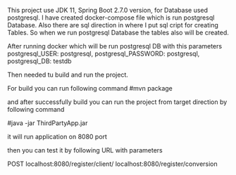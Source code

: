This project use JDK 11, Spring Boot 2.7.0 version, for Database used postgresql.
I have created docker-compose file which is run postgresql Database. Also there are sql direction in where I put sql cript for creating Tables. So when we run postgresql Database the tables also will be created.

After running docker which will be run postgresql DB with this parameters
postgresql_USER: postgresql, 
postgresql_PASSWORD: postgresql, 
postgresql_DB: testdb

Then needed tu build and run the project.

For build you can run following command
#mvn package 

and after successfully build you can run the project from target direction by following command

#java -jar ThirdPartyApp.jar

it will run application on 8080 port

then you can test it by following URL with parameters

POST
localhost:8080/register/client/
localhost:8080/register/conversion
